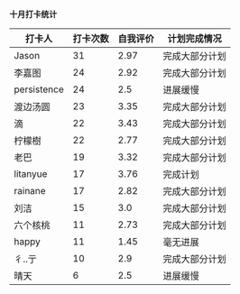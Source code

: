 **十月打卡统计**

| 打卡人     | 打卡次数 | 自我评价 | 计划完成情况   |
| ---------- | -------- | -------- | -------------- |
|Jason|31|2.97|完成大部分计划|
|李嘉图|24|2.92|完成大部分计划|
|persistence|24|2.5|进展缓慢|
|渡边汤圆|23|3.35|完成大部分计划|
|滴|22|3.43|完成大部分计划|
|柠檬樹|22|2.77|完成大部分计划|
|老巴|19|3.32|完成大部分计划|
|litanyue|17|3.76|完成计划|
|rainane|17|2.82|完成大部分计划|
|刘洁|15|3.0|完成大部分计划|
|六个核桃|11|2.73|完成大部分计划|
|happy|11|1.45|毫无进展|
|彳..亍|10|2.9|完成大部分计划|
|晴天|6|2.5|进展缓慢|

